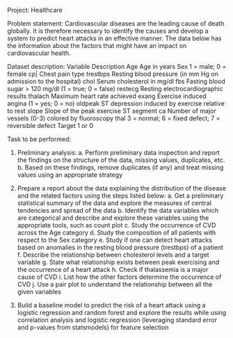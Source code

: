 Project: Healthcare

Problem statement:
Cardiovascular diseases are the leading cause of death globally. It is therefore necessary to identify the causes and develop a system to predict heart attacks in an effective manner. The data below has the information about the factors that might have an impact on cardiovascular health. 

Dataset description:
Variable	Description
Age	Age in years
Sex	1 = male; 0 = female
cp|	Chest pain type
trestbps	Resting blood pressure (in mm Hg on admission to the hospital)
chol	Serum cholesterol in mg/dl
fbs	Fasting blood sugar > 120 mg/dl (1 = true; 0 = false)
restecg	Resting electrocardiographic results
thalach	Maximum heart rate achieved
exang	Exercise induced angina (1 = yes; 0 = no)
oldpeak	ST depression induced by exercise relative to rest
slope	Slope of the peak exercise ST segment
ca	Number of major vessels (0-3) colored by fluoroscopy
thal	3 = normal; 6 = fixed defect; 7 = reversible defect
Target	1 or 0

Task to be performed:
1.	Preliminary analysis:
  a. Perform preliminary data inspection and report the findings on the structure of the data, missing values, duplicates, etc.
  b. Based on these findings, remove duplicates (if any) and treat missing values using an appropriate strategy

2.	Prepare a report about the data explaining the distribution of the disease and the related factors using the steps listed below:
  a. Get a preliminary statistical summary of the data and explore the measures of central tendencies and spread of the data
  b. Identify the data variables which are categorical and describe and explore these variables using the appropriate tools, such as count plot 
  c. Study the occurrence of CVD across the Age category
  d. Study the composition of all patients with respect to the Sex category
  e. Study if one can detect heart attacks based on anomalies in the resting blood pressure (trestbps) of a patient
  f. Describe the relationship between cholesterol levels and a target variable
  g. State what relationship exists between peak exercising and the occurrence of a heart attack
  h. Check if thalassemia is a major cause of CVD
  i. List how the other factors determine the occurrence of CVD
  j. Use a pair plot to understand the relationship between all the given variables
3.	Build a baseline model to predict the risk of a heart attack using a logistic regression and random forest and explore the results while using correlation analysis and logistic regression (leveraging standard error and p-values from statsmodels) for feature selection
